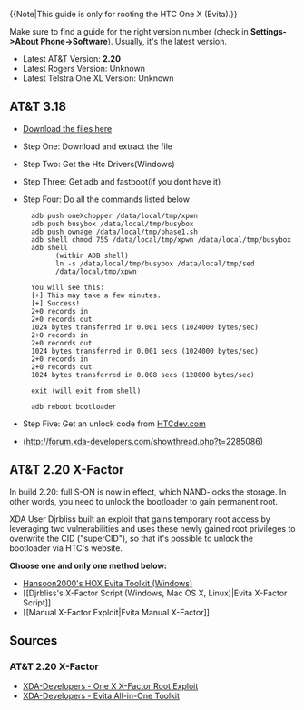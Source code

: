 {{Note|This guide is only for rooting the HTC One X (Evita).}}

Make sure to find a guide for the right version number (check in **Settings->About Phone->Software**). Usually, it's the latest version.

* Latest AT&T Version: **2.20**
* Latest Rogers Version: Unknown
* Latest Telstra One XL Version: Unknown

## AT&T 3.18
* [Download the files here](http://forum.xda-developers.com/attachment.php?attachmentid=1973170&d=1368918573)

* Step One: Download and extract the file
* Step Two: Get the Htc Drivers(Windows)
* Step Three: Get adb and fastboot(if you dont have it)
* Step Four: Do all the commands listed below

        adb push oneXchopper /data/local/tmp/xpwn
        adb push busybox /data/local/tmp/busybox
        adb push ownage /data/local/tmp/phase1.sh
        adb shell chmod 755 /data/local/tmp/xpwn /data/local/tmp/busybox
        adb shell 
              (within ADB shell)
              ln -s /data/local/tmp/busybox /data/local/tmp/sed
              /data/local/tmp/xpwn

        You will see this: 
        [+] This may take a few minutes.
        [+] Success!
        2+0 records in
        2+0 records out
        1024 bytes transferred in 0.001 secs (1024000 bytes/sec)
        2+0 records in
        2+0 records out
        1024 bytes transferred in 0.001 secs (1024000 bytes/sec)
        2+0 records in
        2+0 records out
        1024 bytes transferred in 0.008 secs (128000 bytes/sec)
     
        exit (will exit from shell)
    
        adb reboot bootloader

* Step Five: Get an unlock code from [HTCdev.com](http://www.htcdev.com/)

* (http://forum.xda-developers.com/showthread.php?t=2285086)

## AT&T 2.20 X-Factor

In build 2.20: full S-ON is now in effect, which NAND-locks the storage. In other words, you need to unlock the bootloader to gain permanent root.

XDA User Djrbliss built an exploit that gains temporary root access by leveraging two vulnerabilities and uses these newly gained root privileges to overwrite the CID ("superCID"), so that it's possible to unlock the bootloader via HTC's website.

**Choose one and only one method below:**

* [Hansoon2000's HOX Evita Toolkit (Windows)](http://forum.xda-developers.com/showthread.php?t=1952426)
* [[Djrbliss's X-Factor Script (Windows, Mac OS X, Linux)|Evita X-Factor Script]]
* [[Manual X-Factor Exploit|Evita Manual X-Factor]]

## Sources

### AT&T 2.20 X-Factor

* [XDA-Developers - One X X-Factor Root Exploit](http://forum.xda-developers.com/showthread.php?t=1952038)
* [XDA-Developers - Evita All-in-One Toolkit](http://forum.xda-developers.com/showthread.php?t=1952426)